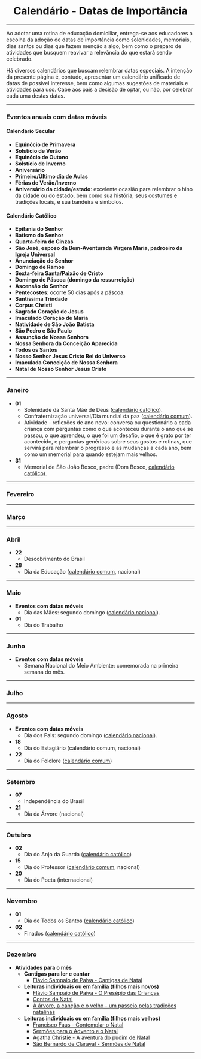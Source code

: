 <h1 align="center">Calendário - Datas de Importância</h1>

---

Ao adotar uma rotina de educação domiciliar, entrega-se aos educadores a escolha da adoção de datas de importância como solenidades, memoriais, dias santos ou dias que fazem menção a algo, bem como o preparo de atividades que busquem reavivar a relevância do que estará sendo celebrado.

Há diversos calendários que buscam relembrar datas especiais. A intenção da presente página é, contudo, apresentar um calendário unificado de datas de possível interesse, bem como algumas sugestões de materiais e atividades para uso. Cabe aos pais a decisão de optar, ou não, por celebrar cada uma destas datas.

---

### Eventos anuais com datas móveis

#### Calendário Secular

- **Equinócio de Primavera**
- **Solstício de Verão**
- **Equinócio de Outono**
- **Solstício de Inverno**
- **Aniversário**
- **Primeiro/Último dia de Aulas**
- **Férias de Verão/Inverno**
- **Aniversário da cidade/estado**: excelente ocasião para relembrar o hino da cidade ou do estado, bem como sua história, seus costumes e tradições locais, e sua bandeira e símbolos.

#### Calendário Católico

- **Epifania do Senhor**
- **Batismo do Senhor**
- **Quarta-feira de Cinzas**
- **São José, esposo da Bem-Aventurada Virgem Maria, padroeiro da Igreja Universal**
- **Anunciação do Senhor**
- **Domingo de Ramos**
- **Sexta-feira Santa/Paixão de Cristo**
- **Domingo de Páscoa (domingo da ressurreição)**
- **Ascensão do Senhor**
- **Pentecostes**: ocorre 50 dias após a páscoa.
- **Santíssima Trindade**
- **Corpus Christi**
- **Sagrado Coração de Jesus**
- **Imaculado Coração de Maria**
- **Natividade de São João Batista**
- **São Pedro e São Paulo**
- **Assunção de Nossa Senhora**
- **Nossa Senhora da Conceição Aparecida**
- **Todos os Santos**
- **Nosso Senhor Jesus Cristo Rei do Universo**
- **Imaculada Conceição de Nossa Senhora**
- **Natal de Nosso Senhor Jesus Cristo**

---

### Janeiro

- **01**
  - Solenidade da Santa Mãe de Deus ([calendário católico](https://www.vercalendario.info/pt/evento/liturgia-catolica-1-janeiro-2021.html)).
  - Confraternização universal/Dia mundial da paz ([calendário comum](https://www.calendarr.com/brasil/dia-da-confraternizacao-universal/)).
  - Atividade - reflexões de ano novo: conversa ou questionário a cada criança com perguntas como o que aconteceu durante o ano que se passou, o que aprendeu, o que foi um desafio, o que é grato por ter acontecido, e perguntas genéricas sobre seus gostos e rotinas, que servirá para relembrar o progresso e as mudanças a cada ano, bem como um memorial para quando estejam mais velhos.
- **31**
  - Memorial de São João Bosco, padre (Dom Bosco, [calendário católico](https://www.vercalendario.info/pt/evento/liturgia-catolica-31-janeiro-2021.html)).

---

### Fevereiro

---

### Março

---

### Abril

- **22**
  - Descobrimento do Brasil
- **28**
  - Dia da Educação ([calendário comum](https://www.calendarr.com/brasil/dia-da-educacao/), nacional)

---

### Maio

- **Eventos com datas móveis**
  - Dia das Mães: segundo domingo ([calendário nacional](https://www.calendarr.com/brasil/dia-das-maes/)).
- **01**
  - Dia do Trabalho

---

### Junho

- **Eventos com datas móveis**
  - Semana Nacional do Meio Ambiente: comemorada na primeira semana do mês.

---

### Julho

---

### Agosto

- **Eventos com datas móveis**
  - Dia dos Pais: segundo domingo ([calendário nacional](https://www.calendarr.com/brasil/dia-dos-pais/)).
- **18**
  - Dia do Estagiário (calendário comum, nacional)
- **22**
  - Dia do Folclore ([calendário comum](https://www.calendarr.com/brasil/dia-do-folclore/))

---

### Setembro

- **07**
  - Independência do Brasil
- **21**
  - Dia da Árvore (nacional)

---

### Outubro

- **02**
  - Dia do Anjo da Guarda ([calendário católico](https://www.calendarr.com/brasil/dia-do-anjo-da-guarda/))
- **15**
  - Dia do Professor ([calendário comum](https://www.calendarr.com/brasil/dia-do-professor/), nacional)
- **20**
  - Dia do Poeta (internacional)

---

### Novembro

- **01**
  - Dia de Todos os Santos ([calendário católico](https://www.calendarr.com/brasil/dia-de-todos-os-santos/))
- **02**
  - Finados ([calendário católico](https://www.calendarr.com/brasil/finados/))

---

### Dezembro

- **Atividades para o mês**
  - **Cantigas para ler e cantar**
    - [Flávio Sampaio de Paiva - Cantigas de Natal](https://livraria.deiaetiba.com.br/cantigas-de-natal)
  - **Leituras individuais ou em família (filhos mais novos)**
    - [Flávio Sampaio de Paiva - O Presépio das Crianças](https://livraria.deiaetiba.com.br/o-presepio-das-criancas)
    - [Contos de Natal](https://livraria.deiaetiba.com.br/contos-de-natal)
    - [A árvore, a canção e o velho - um passeio pelas tradições natalinas](https://www.cultordelivros.com.br/produto/a-arvore-a-cancao-e-o-velho-um-passeio-pelas-tradicoes-natalinas-78493)
  - **Leituras individuais ou em família (filhos mais velhos)**
    - [Francisco Faus - Contemplar o Natal](https://livraria.deiaetiba.com.br/contemplar-o-natal)
    - [Sermões para o Advento e o Natal](https://www.cultordelivros.com.br/produto/sermoes-para-o-advento-e-o-natal-78453)
    - [Agatha Christie - A aventura do pudim de Natal](https://livraria.deiaetiba.com.br/a-aventura-do-pudim-de-natal)
    - [São Bernardo de Claraval - Sermões de Natal](https://livraria.deiaetiba.com.br/sermoes-de-natal)

---
